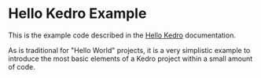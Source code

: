 # Hello Kedro Example

This is the example code described in the [Hello Kedro](https://kedro.readthedocs.io/en/stable/02_get_started/04_hello_kedro.md) documentation. 

As is traditional for "Hello World" projects, it is a very simplistic example to introduce the most basic elements of a Kedro project within a small amount of code.
